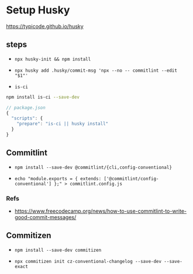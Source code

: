 # Setup Husky

https://typicode.github.io/husky

## steps

- `npx husky-init && npm install`

- `npx husky add .husky/commit-msg 'npx --no -- commitlint --edit "$1"'`

- `is-ci`

```bash
npm install is-ci --save-dev
```

```js
// package.json
{
  "scripts": {
    "prepare": "is-ci || husky install"
  }
}
```

## Commitlint

- `npm install --save-dev @commitlint/{cli,config-conventional}`

- `echo "module.exports = { extends: ['@commitlint/config-conventional'] };" > commitlint.config.js`

### Refs

- https://www.freecodecamp.org/news/how-to-use-commitlint-to-write-good-commit-messages/

## Commitizen

- `npm install --save-dev commitizen`

- `npx commitizen init cz-conventional-changelog --save-dev --save-exact`
